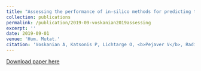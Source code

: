 ```yaml
---
title: "Assessing the performance of in-silico methods for predicting the pathogenicity of variants in the gene <i>CHEK2</i>, among Hispanic females with breast cancer"
collection: publications
permalink: /publication/2019-09-voskanian2019assessing
excerpt: ''
date: 2019-09-01
venue: 'Hum. Mutat.'
citation: 'Voskanian A, Katsonis P, Lichtarge O, <b>Pejaver V</b>, Radivojac P, Mooney SD, ..., Neuhausen S, Ziv E, Pal LR, Andreoletti G, Brenner S, Kann MG (2019) Assessing the performance of in-silico methods for predicting the pathogenicity of variants in the gene <i>CHEK2</i>, among Hispanic females with breast cancer. <i>Hum. Mutat.</i> 40(9) 1612-1622.'
---
```

[Download paper here](http://vpejaver.github.io/files/2019-09-voskanian2019assessing.pdf)

